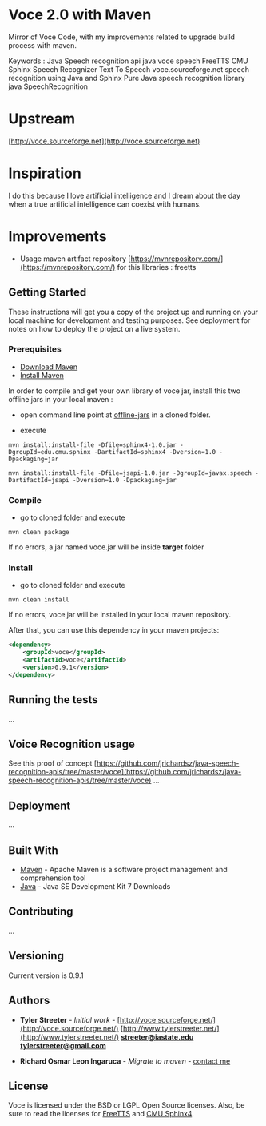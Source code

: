 # Voce 2.0 with Maven

Mirror of Voce Code, with my improvements related to upgrade build process with maven. 

Keywords : Java Speech recognition api java voce speech FreeTTS CMU Sphinx Speech Recognizer Text To Speech voce.sourceforge.net speech recognition using Java and Sphinx Pure Java speech recognition library java SpeechRecognition 

# Upstream 

[http://voce.sourceforge.net](http://voce.sourceforge.net)

# Inspiration

I do this because I love artificial intelligence and I dream about the day when a true artificial intelligence can coexist with humans.

# Improvements

* Usage maven artifact repository [https://mvnrepository.com/](https://mvnrepository.com/) for this libraries : freetts

## Getting Started

These instructions will get you a copy of the project up and running on your local machine for development and testing purposes. See deployment for notes on how to deploy the project on a live system.

### Prerequisites

- [Download Maven](http://maven.apache.org/download.cgi)
- [Install Maven](http://maven.apache.org/install.html)

In order to compile and get your own library of voce jar, install this two offline jars in your local maven :

- open command line point at [offline-jars](https://github.com/jrichardsz/voce/tree/master/offline-jars) in a cloned folder.

- execute


```
mvn install:install-file -Dfile=sphinx4-1.0.jar -DgroupId=edu.cmu.sphinx -DartifactId=sphinx4 -Dversion=1.0 -Dpackaging=jar

mvn install:install-file -Dfile=jsapi-1.0.jar -DgroupId=javax.speech -DartifactId=jsapi -Dversion=1.0 -Dpackaging=jar

```

### Compile

- go to cloned folder and execute

```
mvn clean package
```

If no errors, a jar named voce.jar will be inside **target** folder

### Install

- go to cloned folder and execute

```
mvn clean install
```

If no errors, voce jar will be installed in your local maven repository.

After that, you can use this dependency in your maven projects:

```xml
<dependency>
	<groupId>voce</groupId>
	<artifactId>voce</artifactId>
	<version>0.9.1</version>
</dependency>
```


## Running the tests

...


## Voice Recognition usage

See this proof of concept [https://github.com/jrichardsz/java-speech-recognition-apis/tree/master/voce](https://github.com/jrichardsz/java-speech-recognition-apis/tree/master/voce)
...


## Deployment

...

## Built With

* [Maven](https://www.apache.org/) - Apache Maven is a software project management and comprehension tool
* [Java](http://www.oracle.com/technetwork/java/javase/downloads/jdk7-downloads-1880260.html) - Java SE Development Kit 7 Downloads

## Contributing

...

## Versioning

Current version is 0.9.1

## Authors

* **Tyler Streeter** - *Initial work* - [http://voce.sourceforge.net/](http://voce.sourceforge.net/) [http://www.tylerstreeter.net/](http://www.tylerstreeter.net/) **streeter@iastate.edu** **tylerstreeter@gmail.com**

* **Richard Osmar Leon Ingaruca** - *Migrate to maven* - [contact me](http://jrichardsz.weebly.com/contact.html)

## License

Voce is licensed under the BSD or LGPL Open Source licenses.  Also, be sure to read the licenses for [FreeTTS](http://freetts.sourceforge.net/docs/index.php) and [CMU Sphinx4](http://cmusphinx.sourceforge.net/wiki/tutorialsphinx4).

